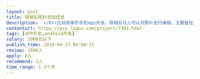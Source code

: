 ```yaml
---                
layout: post       
title: 照相后照片添加信息           
description: '</br>比较简单的手机app开发，照相后马上可以对照片进行编辑，主要是在边角添加照片标识信息，如地址和类型等，改添加的信息可以从下拉框选择或输入，编辑内容和边框可以进行简单的颜色和边框形状变换等。</br>'     
contenturl: https://pro.lagou.com/project/7301.html      
tags: [APP开发,android开发]            
salary: 3000元以下          
publish_time: 2018-04-17 09:04:11         
review: 1696人                   
apply: 8人                   
recommend: 1人                   
time_range: 1-3个月              
---                 
```


